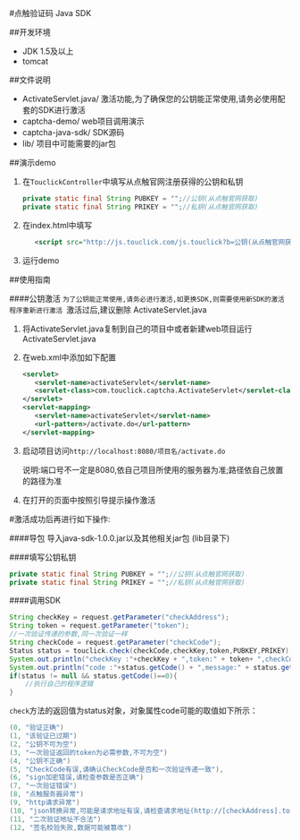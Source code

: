 #点触验证码 Java SDK


##开发环境
  
  - JDK 1.5及以上
  - tomcat

##文件说明

* ActivateServlet.java/ 激活功能,为了确保您的公钥能正常使用,请务必使用配套的SDK进行激活
* captcha-demo/ web项目调用演示
* captcha-java-sdk/ SDK源码
* lib/ 项目中可能需要的jar包
  
##演示demo

1. 在`TouclickController`中填写从点触官网注册获得的公钥和私钥
   ```java	
   private static final String PUBKEY = "";//公钥(从点触官网获取)
   private static final String PRIKEY = "";//私钥(从点触官网获取)
   ```
   
2. 在index.html中填写
   ```xml
      <script src="http://js.touclick.com/js.touclick?b=公钥(从点触官网获得)" ></script>
   ```
   
3. 运行demo   


##使用指南

####公钥激活
`为了公钥能正常使用,请务必进行激活,如更换SDK,则需要使用新SDK的激活程序重新进行激活
`激活过后,建议删除 ActivateServlet.java

1. 将ActivateServlet.java复制到自己的项目中或者新建web项目运行ActivateServlet.java

2. 在web.xml中添加如下配置
   ```xml
   <servlet>
      <servlet-name>activateServlet</servlet-name>
      <servlet-class>com.touclick.captcha.ActivateServlet</servlet-class>
   </servlet>
   <servlet-mapping>
      <servlet-name>activateServlet</servlet-name>
      <url-pattern>/activate.do</url-pattern>
   </servlet-mapping>
   ```

3. 启动项目访问`http://localhost:8080/项目名/activate.do`

   说明:端口号不一定是8080,依自己项目所使用的服务器为准;路径依自己放置的路径为准

4. 在打开的页面中按照引导提示操作激活

#激活成功后再进行如下操作:

####导包
导入java-sdk-1.0.0.jar以及其他相关jar包 (lib目录下)

####填写公钥私钥
   ```java
   private static final String PUBKEY = "";//公钥(从点触官网获取)
   private static final String PRIKEY = "";//私钥(从点触官网获取)
   ```

####调用SDK
   ```java
   String checkKey = request.getParameter("checkAddress");
   String token = request.getParameter("token");
   //一次验证传递的参数,同一次验证一样
   String checkCode = request.getParameter("checkCode");
   Status status = touclick.check(checkCode,checkKey,token,PUBKEY,PRIKEY);
   System.out.println("checkKey :"+checkKey + ",token:" + token+ ",checkCode:" + checkCode);
   System.out.println("code :"+status.getCode() + ",message:" + status.getMessage());
   if(status != null && status.getCode()==0){
       //执行自己的程序逻辑
   }
   ```

  `check`方法的返回值为status对象，对象属性code可能的取值如下所示：

  ```java
  (0, "验证正确")
  (1, "该验证已过期")
  (2, "公钥不可为空")
  (3, "一次验证返回的token为必需参数,不可为空")
  (4, "公钥不正确")
  (5, "CheckCode有误,请确认CheckCode是否和一次验证传递一致"),
  (6, "sign加密错误,请检查参数是否正确")
  (7, "一次验证错误")
  (8, "点触服务器异常")
  (9, "http请求异常")
  (10, "json转换异常,可能是请求地址有误,请检查请求地址(http://[checkAddress].touclick.com/sverify.touclick?参数)")
  (11, "二次验证地址不合法")
  (12, "签名校验失败,数据可能被篡改")
  ```
